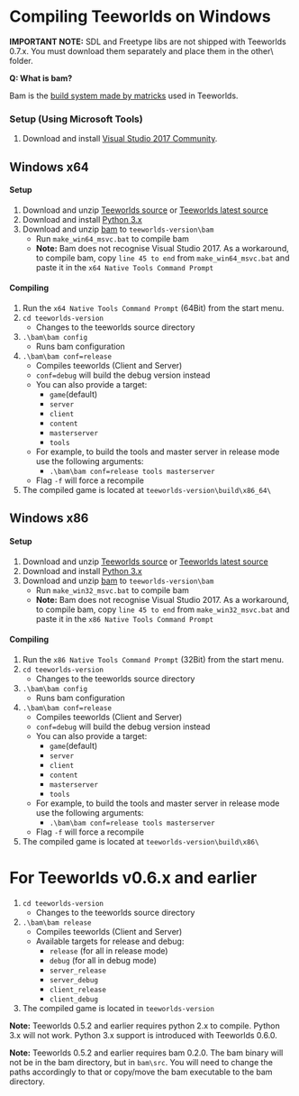 # Compiling Teeworlds on Windows

**IMPORTANT NOTE:** SDL and Freetype libs are not shipped with Teeworlds 0.7.x. You must download them separately and place them in the other\ folder.

**Q: What is bam?**

Bam is the [build system made by matricks](http://matricks.github.io/bam/) used in Teeworlds.

### Setup (Using Microsoft Tools)
1. Download and install [Visual Studio 2017 Community](https://visualstudio.microsoft.com/de/downloads/).


## Windows x64 
#### Setup
1. Download and unzip [Teeworlds source](https://github.com/teeworlds/teeworlds/releases) or [Teeworlds latest source](https://github.com/teeworlds/teeworlds/archive/master.zip)
2. Download and install [Python 3.x](https://www.python.org/download/)
3. Download and unzip [bam](https://github.com/matricks/bam/archive/v0.5.1.zip) to `teeworlds-version\bam`
    - Run `make_win64_msvc.bat` to compile bam
    - **Note:** Bam does not recognise Visual Studio 2017. As a workaround, to compile bam, copy `line 45 to end` from `make_win64_msvc.bat` and paste it in the `x64 Native Tools Command Prompt`

#### Compiling
1. Run the `x64 Native Tools Command Prompt` (64Bit) from the start menu.
2. `cd teeworlds-version`
    - Changes to the teeworlds source directory
3. `.\bam\bam config`
    - Runs bam configuration
4. `.\bam\bam conf=release`
    - Compiles teeworlds (Client and Server)
    - `conf=debug` will build the debug version instead
    - You can also provide a target:
        - `game`(default)
        - `server`
        - `client`
        - `content`
        - `masterserver`
        - `tools`
    - For example, to build the tools and master server in release mode use the following arguments:
        - `.\bam\bam conf=release tools masterserver`
    - Flag `-f` will force a recompile
5. The compiled game is located at `teeworlds-version\build\x86_64\`


## Windows x86 
#### Setup
1. Download and unzip [Teeworlds source](https://github.com/teeworlds/teeworlds/releases) or [Teeworlds latest source](https://github.com/teeworlds/teeworlds/archive/master.zip)
2. Download and install [Python 3.x](https://www.python.org/download/)
3. Download and unzip [bam](https://github.com/matricks/bam/archive/v0.5.1.zip) to `teeworlds-version\bam`
    - Run `make_win32_msvc.bat` to compile bam
    - **Note:** Bam does not recognise Visual Studio 2017. As a workaround, to compile bam, copy `line 45 to end` from `make_win32_msvc.bat` and paste it in the `x86 Native Tools Command Prompt`


#### Compiling
1. Run the `x86 Native Tools Command Prompt` (32Bit) from the start menu.
2. `cd teeworlds-version`
    - Changes to the teeworlds source directory
3. `.\bam\bam config`
    - Runs bam configuration
4. `.\bam\bam conf=release`
    - Compiles teeworlds (Client and Server)
    - `conf=debug` will build the debug version instead
    - You can also provide a target:
        - `game`(default)
        - `server`
        - `client`
        - `content`
        - `masterserver`
        - `tools`
    - For example, to build the tools and master server in release mode use the following arguments:
        - `.\bam\bam conf=release tools masterserver`
    - Flag `-f` will force a recompile
5. The compiled game is located at `teeworlds-version\build\x86\`

    
# For Teeworlds v0.6.x and earlier

1. `cd teeworlds-version`
    - Changes to the teeworlds source directory
2. `.\bam\bam release`
    - Compiles teeworlds (Client and Server)
    - Available targets for release and debug:
        - `release` (for all in release mode)
        - `debug` (for all in debug mode)
        - `server_release`
        - `server_debug`
        - `client_release`
        - `client_debug`
3. The compiled game is located in `teeworlds-version`

**Note:** Teeworlds 0.5.2 and earlier requires python 2.x to compile. Python 3.x will not work. Python 3.x support is introduced with Teeworlds 0.6.0.

**Note:** Teeworlds 0.5.2 and earlier requires bam 0.2.0. The bam binary will not be in the bam directory, but in `bam\src`. You will need to change the paths accordingly to that or copy/move the bam executable to the bam directory.
